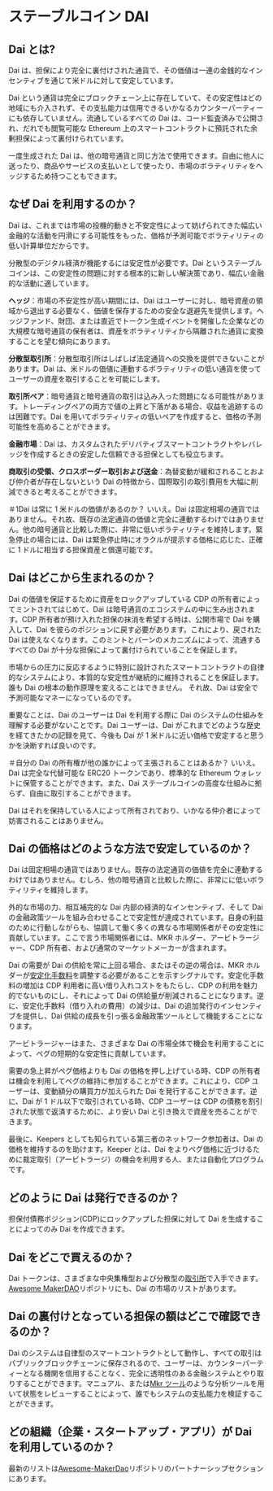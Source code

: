 # ステーブルコイン DAI

## Dai とは?

Dai は、担保により完全に裏付けされた通貨で、その価値は一連の金銭的なインセンティブを通じて米ドルに対して安定しています。

Dai という通貨は完全にブロックチェーン上に存在していて、その安定性はどの地域にも介入されず、その支払能力は信用できるいかなるカウンターパーティーにも依存していません。流通しているすべての Dai は、コード監査済みで公開され、だれでも閲覧可能な Ethereum 上のスマートコントラクトに預託された余剰担保によって裏付けられています。

一度生成された Dai は、他の暗号通貨と同じ方法で使用できます。自由に他人に送ったり、商品やサービスの支払いとして使ったり、市場のボラティリティをヘッジするため持つこともできます。

## なぜ Dai を利用するのか？

Dai は、これまでは市場の投機的動きと不安定性によって妨げられてきた幅広い金融的な活動を円滑にする可能性をもった、価格が予測可能でボラティリティの低い計算単位だからです。

分散型のデジタル経済が機能するには安定性が必要です。Dai というステーブルコインは、この安定性の問題に対する根本的に新しい解決策であり、幅広い金融的な活動に適しています。

**ヘッジ**：市場の不安定性が高い期間には、Dai はユーザーに対し、暗号資産の領域から退出する必要なく、価値を保存するための安全な退避先を提供します。ヘッジファンド、財団、または直近でトークン生成イベントを開催した企業などの大規模な暗号通貨の保有者は、資産をボラティリティから隔離された通貨に変換することを望む傾向にあります。

**分散型取引所**：分散型取引所はしばしば法定通貨への交換を提供できないことがあります。Dai は、米ドルの価値に連動するボラティリティの低い通貨を使ってユーザーの資産を取引することを可能にします。

**取引所ペア**：暗号通貨と暗号通貨の取引は込み入った問題になる可能性があります。トレーディングペアの両方で値の上昇と下落がある場合、収益を追跡するのは困難です。Dai を用いてボラティリティの低いペアを作成すると、価格の予測可能性を高めることができます。

**金融市場**：Dai は、カスタムされたデリバティブスマートコントラクトやレバレッジを作成するときの安定した信頼できる担保としても役立ちます。

**商取引の受領、クロスボーダー取引および送金**：為替変動が緩和されることおよび仲介者が存在しないという Dai の特徴から、国際取引の取引費用を大幅に削減できると考えることができます。

＃1Dai は常に 1 米ドルの価値があるのか？ いいえ。Dai は固定相場の通貨ではありません。それ故、既存の法定通貨の価値と完全に連動するわけではありません。他の暗号通貨と比較した際に、非常に低いボラティリティを維持します。緊急停止の場合には、Dai は緊急停止時にオラクルが提示する価格に応じた、正確に 1 ドルに相当する担保資産と償還可能です。

## Dai はどこから生まれるのか？

Dai の価値を保証するために資産をロックアップしている CDP の所有者によってミントされてはじめて、Dai は暗号通貨のエコシステムの中に生み出されます。CDP 所有者が預け入れた担保の抹消を希望する時は、公開市場で Dai を購入して、Dai を彼らのポジションに戻す必要があります。これにより、戻された Dai は使えなくなります。このミントとバーンのメカニズムによって、流通するすべての Dai が十分な担保によって裏付けられていることを保証します。

市場からの圧力に反応するように特別に設計されたスマートコントラクトの自律的なシステムにより、本質的な安定性が継続的に維持されることを保証します。誰も Dai の根本の動作原理を変えることはできません。 それ故、Dai は安全で予測可能なマネーになっているのです。

重要なことは、Dai のユーザーは Dai を利用する際に Dai のシステムの仕組みを理解する必要がないことです。Dai ユーザーは、Dai がこれまでどのような歴史を経てきたかの記録を見て、今後も Dai が 1 米ドルに近い価格で安定すると思うかを決断すれば良いのです。

＃自分の Dai の所有権が他の誰かによって主張されることはあるか？ いいえ。Dai は完全な代替可能な ERC20 トークンであり、標準的な Ethereum ウォレットに保管することができます。また、Dai ステーブルコインの高度な仕組みに拠らず、自由に取引することができます。

Dai はそれを保持している人によって所有されており、いかなる仲介者によって妨害されることはありません。

## Dai の価格はどのような方法で安定しているのか？

Dai は固定相場の通貨ではありません。既存の法定通貨の価値を完全に連動するわけではありません。むしろ、他の暗号通貨と比較した際に、非常にに低いボラティリティを維持します。

外的な市場の力、相互補完的な Dai 内部の経済的なインセンティブ、そして Dai の金融政策ツールを組み合わせることで安定性が達成されています。自身の利益のために行動しながらも、協調して働く多くの異なる市場関係者がその安定性に貢献しています。ここで言う市場関係者には、MKR ホルダー、アービトラージャー、CDP 所有者、および通常のマーケットメーカーが含まれます。

Dai の需要が Dai の供給を常に上回る場合、またはその逆の場合は、MKR ホルダーが[安定化手数料](https://github.com/ryancreatescopy/community/tree/203253ec20549aa3667729d5b12a0ee7c5834bde/scd-faqs/ja/Stability-fee.md)を調整する必要があることを示すシグナルです。安定化手数料の増加は CDP 利用者に高い借り入れコストをもたらし、CDP の利用を魅力的でないものにし、それによって Dai の供給量が削減されることになります。逆に、安定化手数料（借り入れの費用）の減少は、Dai の追加発行のインセンティブを提供し、Dai 供給の成長を引っ張る金融政策ツールとして機能することになります。

アービトラージャーはまた、さまざまな Dai の市場全体で機会を利用することによって、ペグの短期的な安定性に貢献しています。

需要の急上昇がペグ価格よりも Dai の価格を押し上げている時、CDP の所有者は機会を利用してペグの維持に参加することができます。これにより、CDP ユーザーは、変動額分の購買力が加えられた Dai を発行することができます。逆に、Dai が 1 ドル以下で取引されている時、CDP ユーザーは CDP の債務を割引された状態で返済するために、より安い Dai と引き換えで資産を売ることができます。

最後に、Keepers としても知られている第三者のネットワーク参加者は、Dai の価格を維持するのを助けます。Keeper とは、Dai をよりペグ価格に近づけるために裁定取引（アービトラージ）の機会を利用する人、または自動化プログラムです。

## どのように Dai は発行できるのか？

担保付債務ポジション\(CDP\)にロックアップした担保に対して Dai を生成することによってのみ Dai を作成できます。

## Dai をどこで買えるのか？

Dai トークンは、さまざまな中央集権型および分散型の[取引所](https://coinmarketcap.com/ja/currencies/dai/#markets)で入手できます。 [Awesome MakerDAO](https://github.com/makerdao/awesome-makerdao#trade-your-dai)リポジトリにも、Dai の市場のリストがあります。

## Dai の裏付けとなっている担保の額はどこで確認できるのか？

Dai のシステムは自律型のスマートコントラクトとして動作し、すべての取引はパブリックブロックチェーンに保存されるので、ユーザーは、カウンターパーティーとなる機関を信用することなく、完全に透明性のある金融システムとやり取りすることができます。マニュアル、または[Mkr ツール](https://mkr.tools/)のような分析ツールを用いて状態をレビューすることによって、誰でもシステムの支払能力を検証することができます。

## どの組織（企業・スタートアップ・アプリ）が Dai を利用しているのか？

最新のリストは[Awesome-MakerDao](https://github.com/makerdao/awesome-makerdao)リポジトリのパートナーシップセクションにあります。

